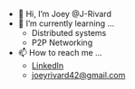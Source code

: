 - 👋 Hi, I’m Joey @J-Rivard
- 🌱 I’m currently learning ...
  - Distributed systems
  - P2P Networking
- 📫 How to reach me ...
  - [LinkedIn](https://www.linkedin.com/in/josephrivard/)
  - joeyrivard42@gmail.com

<!---
J-Rivard/J-Rivard is a ✨ special ✨ repository because its `README.md` (this file) appears on your GitHub profile.
You can click the Preview link to take a look at your changes.
--->
